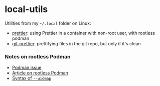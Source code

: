 # local-utils

Utilities from my `~/.local` folder on Linux:

- [prettier](bin/prettier): using Prettier in a container with non-root user, with rootless podman
- [git-prettier](bin/git-prettier): prettifying files in the git repo, but only if it's clean

### Notes on rootless Podman

- [Podman issue](https://github.com/containers/podman/issues/3990)
- [Article on rootless Podman](https://www.redhat.com/sysadmin/rootless-podman-makes-sense)
- [Syntax of `--uidmap`](https://stackoverflow.com/a/70774211)

